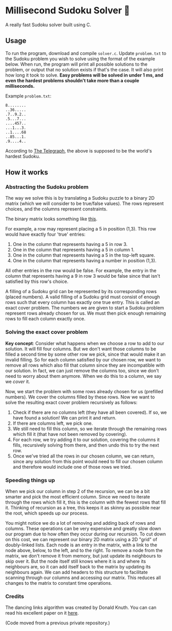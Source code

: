 # Millisecond Sudoku Solver 🚀

A really fast Sudoku solver built using C.

## Usage

To run the program, download and compile `solver.c`. Update `problem.txt` to the Sudoku problem you wish to solve using the format of the example below. When run, the program will print all possible solutions to the problem, or output that no solution exists if that's the case. It will also print how long it took to solve. **Easy problems will be solved in under 1 ms, and even the hardest problems shouldn't take more than a couple milliseconds.**

Example `problem.txt`:
```
8........
..36.....
.7..9.2..
.5...7...
....457..
...1...3.
..1....68
..85...1.
.9....4..
```
According to [The Telegraph](https://www.telegraph.co.uk/news/science/science-news/9359579/Worlds-hardest-sudoku-can-you-crack-it.html), the above is supposed to be the world's hardest Sudoku.

## How it works

### Abstracting the Sudoku problem

The way we solve this is by translating a Sudoku puzzle to a binary 2D matrix (which we will consider to be true/false values). The rows represent choices, and the columns represent constraints.

The binary matrix looks something like [this](https://www.stolaf.edu/people/hansonr/sudoku/exactcovermatrix.htm).

For example, a row may represent placing a 5 in position (1,3). This row would have exactly four 'true' entries:
1. One in the column that represents having a 5 in row 3.
2. One in the column that represents having a 5 in column 1.
3. One in the column that represents having a 5 in the top-left square.
4. One in the column that represents having a number in position (1,3).

All other entries in the row would be false. For example, the entry in the column that represents having a 9 in row 3 would be false since that isn't satisfied by this row's choice.

A filling of a Sudoku grid can be represented by its corresponding rows (placed numbers). A valid filling of a Sudoku grid must consist of enough rows such that every column has exactly one true entry. This is called an exact cover problem.
The numbers we are given to start a Sudoku problem represent rows already chosen for us. We must then pick enough remaining rows to fill each column exactly once.

### Solving the exact cover problem

**Key concept**: Consider what happens when we choose a row to add to our solution. It will fill four columns. But we don't want those columns to be filled a second time by some other row we pick, since that would make it an invalid filling. So for each column satisfied by our chosen row, we want to remove all rows which also fill that column since they are incompatible with our solution. In fact, we can just remove the columns too, since we don't need to worry about them anymore. When we do this to a column, we say we *cover* it.

Now, we start the problem with some rows already chosen for us (prefilled numbers). We cover the columns filled by these rows. Now we want to solve the resulting exact cover problem recursively as follows:
1. Check if there are no columns left (they have all been covered). If so, we have found a solution! We can print it and return.
2. If there are columns left, we pick one.
3. We still need to fill this column, so we iterate through the remaining rows which fill it (that have not been removed by covering).
4. For each row, we try adding it to our solution, covering the columns it fills, recursively solving from there, and then undo this to try the next row.
5. Once we've tried all the rows in our chosen column, we can return, since any solution from this point would need to fill our chosen column and therefore would include one of those rows we tried.

### Speeding things up

When we pick our column in step 2 of the recursion, we can be a bit smarter and pick the most efficient column. Since we need to iterate through the rows which fill it, this is the column with the fewest rows that fill it. Thinking of recursion as a tree, this keeps it as skinny as possible near the root, which speeds up our process.

You might notice we do a lot of removing and adding back of rows and columns. These operations can be very expensive and greatly slow down our program due to how often they occur during our recursion. To cut down on this cost, we can represent our binary 2D matrix using a 2D "grid" of doubly-linked lists. Each node is an entry in the matrix, with a link to the node above, below, to the left, and to the right. To remove a node from the matrix, we don't remove it from memory, but just update its neighbours to skip over it. But the node itself still knows where it is and where its neighbours are, so it can add itself back to the matrix by updating its neighbours again. We can add headers to this structure to facilitate scanning through our columns and accessing our matrix. This reduces all changes to the matrix to constant time operations.

### Credits

The dancing links algorithm was created by Donald Knuth. You can can read his excellent paper on it [here](https://arxiv.org/pdf/cs/0011047.pdf).

(Code moved from a previous private repository.)
